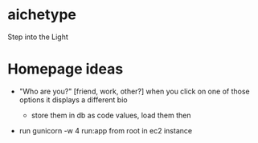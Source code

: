 # aichetype
Step into the Light

# Homepage ideas
- "Who are you?" [friend, work, other?] when you click on one of those options it displays a different bio
    - store them in db as code values, load them then

- run gunicorn -w 4 run:app from root in ec2 instance